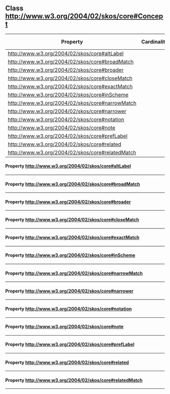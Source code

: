 ## Class http://www.w3.org/2004/02/skos/core#Concept
| Property | Cardinality | Value Type | Constraints |
| --- | --- | --- | --- |
|<a href="#http_www_w3_org_2004_02_skos_core_altLabel">http://www.w3.org/2004/02/skos/core#altLabel</a>||||
|<a href="#http_www_w3_org_2004_02_skos_core_broadMatch">http://www.w3.org/2004/02/skos/core#broadMatch</a>||||
|<a href="#http_www_w3_org_2004_02_skos_core_broader">http://www.w3.org/2004/02/skos/core#broader</a>||||
|<a href="#http_www_w3_org_2004_02_skos_core_closeMatch">http://www.w3.org/2004/02/skos/core#closeMatch</a>||||
|<a href="#http_www_w3_org_2004_02_skos_core_exactMatch">http://www.w3.org/2004/02/skos/core#exactMatch</a>||||
|<a href="#http_www_w3_org_2004_02_skos_core_inScheme">http://www.w3.org/2004/02/skos/core#inScheme</a>||||
|<a href="#http_www_w3_org_2004_02_skos_core_narrowMatch">http://www.w3.org/2004/02/skos/core#narrowMatch</a>||||
|<a href="#http_www_w3_org_2004_02_skos_core_narrower">http://www.w3.org/2004/02/skos/core#narrower</a>||||
|<a href="#http_www_w3_org_2004_02_skos_core_notation">http://www.w3.org/2004/02/skos/core#notation</a>||||
|<a href="#http_www_w3_org_2004_02_skos_core_note">http://www.w3.org/2004/02/skos/core#note</a>||||
|<a href="#http_www_w3_org_2004_02_skos_core_prefLabel">http://www.w3.org/2004/02/skos/core#prefLabel</a>||||
|<a href="#http_www_w3_org_2004_02_skos_core_related">http://www.w3.org/2004/02/skos/core#related</a>||||
|<a href="#http_www_w3_org_2004_02_skos_core_relatedMatch">http://www.w3.org/2004/02/skos/core#relatedMatch</a>||||
#### Property <a id="http_www_w3_org_2004_02_skos_core_altLabel" target="_blank" href="http://www.w3.org/2004/02/skos/core#altLabel">http://www.w3.org/2004/02/skos/core#altLabel</a>
------
#### Property <a id="http_www_w3_org_2004_02_skos_core_broadMatch" target="_blank" href="http://www.w3.org/2004/02/skos/core#broadMatch">http://www.w3.org/2004/02/skos/core#broadMatch</a>
------
#### Property <a id="http_www_w3_org_2004_02_skos_core_broader" target="_blank" href="http://www.w3.org/2004/02/skos/core#broader">http://www.w3.org/2004/02/skos/core#broader</a>
------
#### Property <a id="http_www_w3_org_2004_02_skos_core_closeMatch" target="_blank" href="http://www.w3.org/2004/02/skos/core#closeMatch">http://www.w3.org/2004/02/skos/core#closeMatch</a>
------
#### Property <a id="http_www_w3_org_2004_02_skos_core_exactMatch" target="_blank" href="http://www.w3.org/2004/02/skos/core#exactMatch">http://www.w3.org/2004/02/skos/core#exactMatch</a>
------
#### Property <a id="http_www_w3_org_2004_02_skos_core_inScheme" target="_blank" href="http://www.w3.org/2004/02/skos/core#inScheme">http://www.w3.org/2004/02/skos/core#inScheme</a>
------
#### Property <a id="http_www_w3_org_2004_02_skos_core_narrowMatch" target="_blank" href="http://www.w3.org/2004/02/skos/core#narrowMatch">http://www.w3.org/2004/02/skos/core#narrowMatch</a>
------
#### Property <a id="http_www_w3_org_2004_02_skos_core_narrower" target="_blank" href="http://www.w3.org/2004/02/skos/core#narrower">http://www.w3.org/2004/02/skos/core#narrower</a>
------
#### Property <a id="http_www_w3_org_2004_02_skos_core_notation" target="_blank" href="http://www.w3.org/2004/02/skos/core#notation">http://www.w3.org/2004/02/skos/core#notation</a>
------
#### Property <a id="http_www_w3_org_2004_02_skos_core_note" target="_blank" href="http://www.w3.org/2004/02/skos/core#note">http://www.w3.org/2004/02/skos/core#note</a>
------
#### Property <a id="http_www_w3_org_2004_02_skos_core_prefLabel" target="_blank" href="http://www.w3.org/2004/02/skos/core#prefLabel">http://www.w3.org/2004/02/skos/core#prefLabel</a>
------
#### Property <a id="http_www_w3_org_2004_02_skos_core_related" target="_blank" href="http://www.w3.org/2004/02/skos/core#related">http://www.w3.org/2004/02/skos/core#related</a>
------
#### Property <a id="http_www_w3_org_2004_02_skos_core_relatedMatch" target="_blank" href="http://www.w3.org/2004/02/skos/core#relatedMatch">http://www.w3.org/2004/02/skos/core#relatedMatch</a>
------
